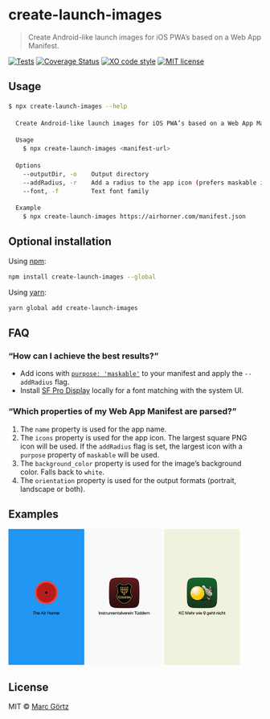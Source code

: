 # create-launch-images

> Create Android-like launch images for iOS PWA’s based on a Web App Manifest.

[![Tests](https://github.com/Dreamseer/create-launch-images/actions/workflows/test.yml/badge.svg)](https://github.com/Dreamseer/create-launch-images/actions/workflows/test.yml)
[![Coverage Status](https://coveralls.io/repos/github/Dreamseer/create-launch-images/badge.svg?branch=main)](https://coveralls.io/github/Dreamseer/create-launch-images?branch=main)
[![XO code style](https://img.shields.io/badge/code_style-XO-5ed9c7.svg)](https://github.com/sindresorhus/xo)
[![MIT license](https://img.shields.io/github/license/dreamseer/create-launch-images.svg)](https://github.com/Dreamseer/create-launch-images/blob/master/LICENSE.md)

## Usage

```bash
$ npx create-launch-images --help

  Create Android-like launch images for iOS PWA’s based on a Web App Manifest.

  Usage
    $ npx create-launch-images <manifest-url>

  Options
    --outputDir, -o    Output directory
    --addRadius, -r    Add a radius to the app icon (prefers maskable icons)
    --font, -f         Text font family

  Example
    $ npx create-launch-images https://airhorner.com/manifest.json
```

## Optional installation

Using [npm](https://www.npmjs.com/get-npm):

```bash
npm install create-launch-images --global
```

Using [yarn](https://yarnpkg.com/):

```bash
yarn global add create-launch-images
```

## FAQ

### “How can I achieve the best results?”

* Add icons with [`purpose: 'maskable'`](https://web.dev/maskable-icon/) to your manifest and apply the `--addRadius` flag.
* Install [SF Pro Display](https://developer.apple.com/fonts/) locally for a font matching with the system UI.

### “Which properties of my Web App Manifest are parsed?”

1. The `name` property is used for the app name.
2. The `icons` property is used for the app icon. The largest square PNG icon will be used. If the `addRadius` flag is set, the largest icon with a `purpose` property of `maskable` will be used.
3. The `background_color` property is used for the image’s background color. Falls back to `white`.
4. The `orientation` property is used for the output formats (portrait, landscape or both).

## Examples

<img src="samples/1.png" width="30%" alt="Example 1: Airhorner"> <img src="samples/2.png" width="30%" alt="Example 2: My music club"> <img src="samples/3.png" width="30%" alt="Example 3: My bowling club">

## License

MIT © [Marc Görtz](https://marcgoertz.de/)

